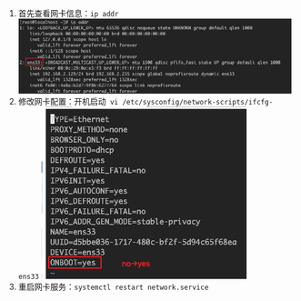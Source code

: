 1. 首先查看网卡信息：```ip addr```  
    ![image text](../images/ipconfig01.png)
1. 修改网卡配置：开机启动``` vi /etc/sysconfig/network-scripts/ifcfg-ens33```
    ![image text](../images/ipconfig02.png)
1. 重启网卡服务：```systemctl restart network.service```
